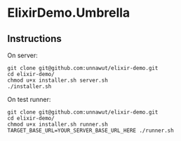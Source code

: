 # ElixirDemo.Umbrella

## Instructions

On server:

```shell
git clone git@github.com:unnawut/elixir-demo.git
cd elixir-demo/
chmod u+x installer.sh server.sh
./installer.sh
```

On test runner:

```shell
git clone git@github.com:unnawut/elixir-demo.git
cd elixir-demo/
chmod u+x installer.sh runner.sh
TARGET_BASE_URL=YOUR_SERVER_BASE_URL_HERE ./runner.sh
```
